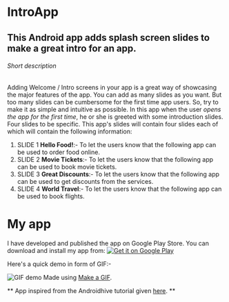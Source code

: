 # IntroApp
## This Android app adds splash screen slides to make a great intro for an app.

###### Short description
Adding Welcome / Intro screens in your app is a great way of showcasing the major features of the app. You can add as many slides as you want. But too many slides can be cumbersome for the first time app users. So, try to make it as simple and intuitive as possible. In this app when the user *opens the app for the first time*, he or she is greeted with some introduction slides. Four slides to be specific. This app's slides will contain four slides each of which will contain the following information:

1. SLIDE 1  **Hello Food!**:- To let the users know that the following app can be used to order food online.
2. SLIDE 2  **Movie Tickets**:- To let the users know that the following app can be used to book movie tickets.
3. SLIDE 3  **Great Discounts**:- To let the users know that the following app can be used to get discounts from the services.
4. SLIDE 4  **World Travel**:- To let the users know that the following app can be used to book flights.

My app
===================================

I have developed and published the app on Google Play Store. You can download and install my app from:
<a href='https://play.google.com/store/apps/details?id=com.theIntro.android.App&hl=en&pcampaignid=MKT-Other-global-all-co-prtnr-py-PartBadge-Mar2515-1'><img alt='Get it on Google Play' src='https://play.google.com/intl/en_us/badges/images/generic/en_badge_web_generic.png'/></a>

Here's a quick demo in form of GIF:-

![GIF demo](https://media.giphy.com/media/xUA7aTHuWK9HmcHbkk/giphy.gif) Made using [Make a GIF](http://makeagif.com/).

** App inspired from the Androidhive tutorial given [here](https://www.androidhive.info/2016/05/android-build-intro-slider-app/). **
